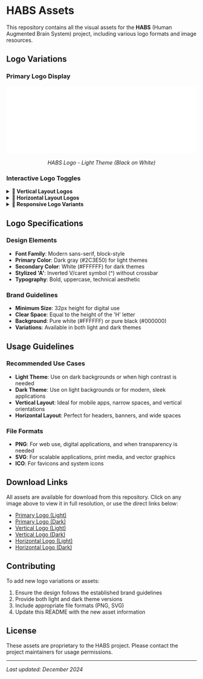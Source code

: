 # HABS Assets

This repository contains all the visual assets for the **HABS** (Human Augmented Brain System) project, including various logo formats and image resources.

## Logo Variations

### Primary Logo Display

<div align="center">

![HABS Logo - Light Theme](./logo.png)

*HABS Logo - Light Theme (Black on White)*

</div>

### Interactive Logo Toggles

<details>
<summary><strong>🎨 Vertical Layout Logos</strong></summary>

#### Light Theme (Black on White)
![HABS Logo Vertical Light](./logo-vertical-light.png)

#### Dark Theme (White on Black)
![HABS Logo Vertical Dark](./logo-vertical-dark.png)

</details>

<details>
<summary><strong>🔄 Horizontal Layout Logos</strong></summary>

#### Light Theme (Black on White)
![HABS Logo Horizontal Light](./logo-horizontal-light.png)

#### Dark Theme (White on Black)
![HABS Logo Horizontal Dark](./logo-horizontal-dark.png)

</details>

<details>
<summary><strong>📱 Responsive Logo Variants</strong></summary>

#### Square Format
![HABS Logo Square](./logo-square.png)

#### Icon Format
![HABS Logo Icon](./logo-icon.png)

</details>

## Logo Specifications

### Design Elements
- **Font Family**: Modern sans-serif, block-style
- **Primary Color**: Dark gray (#2C3E50) for light themes
- **Secondary Color**: White (#FFFFFF) for dark themes
- **Stylized 'A'**: Inverted V/caret symbol (^) without crossbar
- **Typography**: Bold, uppercase, technical aesthetic

### Brand Guidelines
- **Minimum Size**: 32px height for digital use
- **Clear Space**: Equal to the height of the 'H' letter
- **Background**: Pure white (#FFFFFF) or pure black (#000000)
- **Variations**: Available in both light and dark themes

## Usage Guidelines

### Recommended Use Cases
- **Light Theme**: Use on dark backgrounds or when high contrast is needed
- **Dark Theme**: Use on light backgrounds or for modern, sleek applications
- **Vertical Layout**: Ideal for mobile apps, narrow spaces, and vertical orientations
- **Horizontal Layout**: Perfect for headers, banners, and wide spaces

### File Formats
- **PNG**: For web use, digital applications, and when transparency is needed
- **SVG**: For scalable applications, print media, and vector graphics
- **ICO**: For favicons and system icons

## Download Links

All assets are available for download from this repository. Click on any image above to view it in full resolution, or use the direct links below:

- [Primary Logo (Light)](./logo-light.png)
- [Primary Logo (Dark)](./logo-dark.png)
- [Vertical Logo (Light)](./logo-vertical-light.png)
- [Vertical Logo (Dark)](./logo-vertical-dark.png)
- [Horizontal Logo (Light)](./logo-horizontal-light.png)
- [Horizontal Logo (Dark)](./logo-horizontal-dark.png)

## Contributing

To add new logo variations or assets:
1. Ensure the design follows the established brand guidelines
2. Provide both light and dark theme versions
3. Include appropriate file formats (PNG, SVG)
4. Update this README with the new asset information

## License

These assets are proprietary to the HABS project. Please contact the project maintainers for usage permissions.

---

*Last updated: December 2024*
